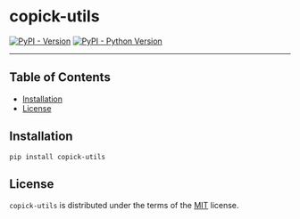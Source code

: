 # copick-utils

[![PyPI - Version](https://img.shields.io/pypi/v/copick-utils.svg)](https://pypi.org/project/copick-utils)
[![PyPI - Python Version](https://img.shields.io/pypi/pyversions/copick-utils.svg)](https://pypi.org/project/copick-utils)

-----

## Table of Contents

- [Installation](#installation)
- [License](#license)

## Installation

```console
pip install copick-utils
```

## License

`copick-utils` is distributed under the terms of the [MIT](https://spdx.org/licenses/MIT.html) license.
